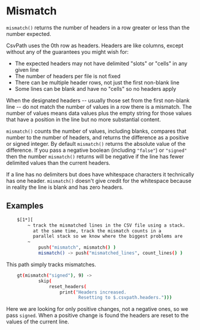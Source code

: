 
# Mismatch

`mismatch()` returns the number of headers in a row greater or less than the number expected.

CsvPath uses the 0th row as headers. Headers are like columns, except without any of the guarantees you might wish for:
- The expected headers may not have delimited "slots" or "cells" in any given line
- The number of headers per file is not fixed
- There can be multiple header rows, not just the first non-blank line
- Some lines can be blank and have no "cells" so no headers apply

When the designated headers -- usually those set from the first non-blank line -- do not match the number of values in a row there is a mismatch. The number of values means data values plus the empty string for those values that have a position in the line but no more substantial content.

`mismatch()` counts the number of values, including blanks, compares that number to the number of headers, and returns the difference as a positive or signed integer. By default `mismatch()` returns the absolute value of the difference. If you pass a negative boolean (including `"false"`) or `"signed"` then the number `mismatch()` returns will be negative if the line has fewer delimited values than the current headers.

If a line has no delimiters but does have whitespace characters it technically has one header. `mismatch()` doesn't give credit for the whitespace because in reality the line is blank and has zero headers.

## Examples

```bash
    $[1*][
        ~ track the mismatched lines in the CSV file using a stack.
          at the same time, track the mismatch counts in a
          parallel stack so we know where the biggest problems are
        ~
            push("mismatch", mismatch() )
            mismatch() -> push("mismatched_lines", count_lines() )
```

This path simply tracks mismatches.

```bash
    gt(mismatch("signed"), 9) ->
            skip(
                reset_headers(
                    print("Headers increased.
                           Resetting to $.csvpath.headers.")))
```

Here we are looking for only positive changes, not a negative ones, so we pass `signed`. When a positive change is found the headers are reset to the values of the current line.



